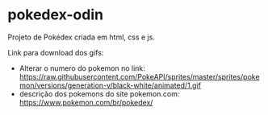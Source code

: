 # pokedex-odin
Projeto de Pokédex criada em html, css e js.

Link para download dos gifs:
 * Alterar o numero do pokemon no link:
https://raw.githubusercontent.com/PokeAPI/sprites/master/sprites/pokemon/versions/generation-v/black-white/animated/1.gif
  * descrição dos pokemons do site pokemon.com:
https://www.pokemon.com/br/pokedex/

